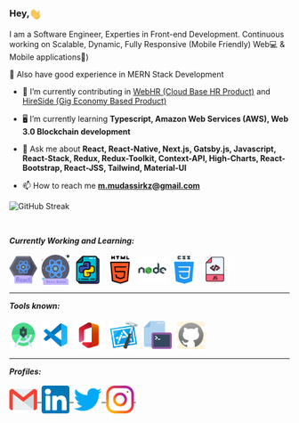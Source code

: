<h3>Hey,<img align="center" src="assets/gifs/Hi.gif" width="22px" />&nbsp;</h3>

<p>I am a Software Engineer, Experties in Front-end Development. Continuous working on Scalable, Dynamic, Fully Responsive (Mobile Friendly) Web💻 & Mobile applications📱)</p>

<p>🎉 Also have good experience in MERN Stack Development</p>

- 🔭 I’m currently contributing in [WebHR (Cloud Base HR Product)](https://web.hr/) and [HireSide (Gig Economy Based Product)](https://hireside.com/)

- 🖥 I’m currently learning **Typescript, Amazon Web Services (AWS), Web 3.0 Blockchain development**

- 💬 Ask me about **React, React-Native, Next.js, Gatsby.js, Javascript, React-Stack, Redux, Redux-Toolkit, Context-API, High-Charts, React-Bootstrap, React-JSS, Tailwind, Material-UI**

- 📫 How to reach me **m.mudassirkz@gmail.com**

![GitHub Streak](https://streak-stats.demolab.com/?user=Mudassirkz)

<br/>
               
<p align="Right">

</p>

<p align="left">
<i><b>Currently Working and Learning:</b></i> 
  <br><br>
   <img align="center" src="assets/languages/react.png" width="50px" />&nbsp;
  <img align="center" src="assets/languages/react-native.png" width="50px" />&nbsp;
  <img align="center" src="assets/languages/python.svg" width="50px" />&nbsp;
  <img align="center" src="assets/languages/html-5.svg" width="50px" />&nbsp;
    <img align="center" src="assets/languages/nodejs.svg" width="50px" />&nbsp;
  <img align="center" src="assets/languages/css.svg" width="50px" />&nbsp;
  <img align="center" src="assets/languages/javascript.svg" width="50px" />&nbsp;
</p>

<hr>

<p align="left">
<i><b>Tools known:</b></i> 
  <br><br>
   <img align="center" src="assets/tools/android-studio.svg" width="50px" />&nbsp;
  <img align="center" src="assets/tools/vs-code.svg" width="50px" />&nbsp;
  <img align="center" src="assets/tools/microsoft-office.svg" width="55px" />&nbsp;
 <img align="center" src="assets/tools/xcode.svg" width="55px" />&nbsp;
  <img align="center" src="assets/tools/cmd.svg" width="50px" />&nbsp;
  <img align="center" src="assets/tools/github.svg" width="55px" />&nbsp;
</p>

<hr>

<p align="left">
<i><b>Profiles:</b></i> 
  <br><br>
<a href="m.mudassirkz@gmail.com">
<img align="center" alt="Mudassir @Mail" width="50px" src="assets/handles/gmail.svg" />&nbsp;
</a>
<a href="https://www.linkedin.com/in/muhammad-mudassir-107029237/">
<img align="center" alt="Mudassir @LinkedIN" width="50px" src="assets/handles/linkedin.svg" />&nbsp;
</a>
  
<a href="https://twitter.com/mudassirkzee">
<img align="center" alt="Mudassir @Twitter" width="50px" src="assets/handles/twitter.svg" />&nbsp;
</a>

<a href="https://www.instagram.com/mudassir__kz/">
<img align="center" alt="Mudassir @Instagram" width="50px" src="assets/handles/instagram.svg" />&nbsp;
</a>
</p>
